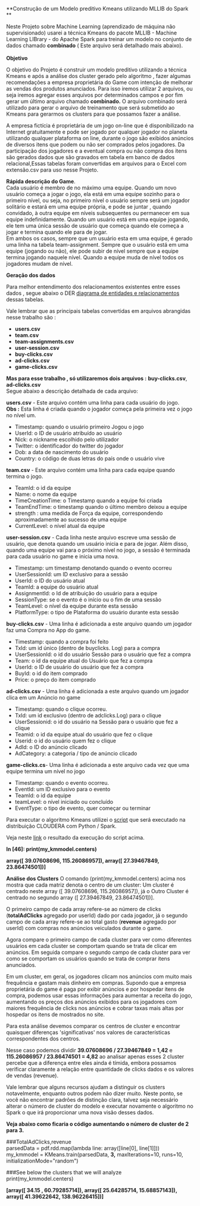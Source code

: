 **Construção de um Modelo preditivo Kmeans utilizando MLLIB do Spark **

Neste Projeto  sobre  Machine  Learning (aprendizado de máquina não supervisionado) usarei a técnica Kmeans do pacote MLLIB - Machine Learning LIBrary - do Apache Spark para treinar um modelo no conjunto de  dados chamado **combinado** ( Este arquivo será detalhado mais abaixo).<br/>                                
**Objetivo**<br/> 
 

 O objetivo do Projeto é construir um modelo preditivo utilizando a técnica Kmeans e após a análise dos cluster gerado pelo algoritmo , fazer algumas recomendações a empresa proprietária do Game com intenção de melhorar as vendas dos produtos anunciados. Para isso iremos utilizar 2 arquivos, ou seja iremos agregar esses arquivos por determinados campos e por fim gerar um último arquivo chamado **combinado.** O arquivo combinado será utilizado para gerar o arquivo de treinamento que será submetido ao Kmeans para gerarmos os clusters para que possamos fazer a análise.   

A empresa fictícia é proprietária de um jogo on-line que é disponibilizado na Internet gratuitamente e pode ser jogado por qualquer jogador no planeta utilizando qualquer plataforma on line, durante o jogo são exibidos anúncios de diversos itens que podem ou não ser comprados pelos jogadores. Da participação dos jogadores e a eventual compra ou não compra dos itens  são gerados dados que são gravados em tabela em banco de dados relacional,Essas tabelas foram convertidas em arquivos para o Excel com extensão.csv para  uso nesse Projeto.<br/>
 
**Rápida descrição do Game**.<br/>
Cada usuário é membro de no máximo uma equipe. Quando um novo usuário começa a jogar o jogo, ela está em uma equipe sozinho para o primeiro nível, ou seja, no primeiro nível o usuário sempre será um jogador solitário e estará em uma equipe própria, e pode se juntar , quando convidado,  à outra  equipe em níveis subsequentes ou permanecer em sua equipe indefinidamente.
Quando um usuário está em uma equipe jogando, ele tem uma única sessão de usuário que começa quando ele começa a jogar e termina quando ele para de jogar.<br/>
Em ambos os casos, sempre que um usuário esta em uma equipe, é gerado uma linha na tabela team-assignment. 
Sempre que o usuário está em uma equipe (jogando ou não), ele pode subir de nível sempre que a equipe termina jogando naquele nível.  Quando a equipe muda de nível todos os jogadores mudam de nível.<br/>

**Geração dos dados**<br/>

Para melhor entendimento dos relacionamentos existentes entre esses dados , segue abaixo o DER [diagrama de entidades e relacionamentos](https://github.com/pmoniz7/Modelo-DecisionTree-KNIME-/blob/master/Modelo-DER.PNG) dessas tabelas.<br/>
      						
Vale lembrar que as principais tabelas convertidas em  arquivos  abrangidas nesse trabalho são :<br/>
* **users.csv**<br/>
* **team.csv**<br/>
* **team-assignments.csv**<br/>
* **user-session.csv**<br/>
* **buy-clicks.csv**<br/>
* **ad-clicks.csv**<br/>
* **game-clicks.csv**<br/>

**Mas para esse trabalho , só utilizaremos dois arquivos :** 
**buy-clicks.csv**,  **ad-clicks.csv**<br/>
Segue abaixo a descrição detalhada de cada arquivo:<br/>

**users.csv** - Este arquivo contém uma linha para cada usuário do 
jogo.<br/>
**Obs :** Esta linha é criada quando o jogador começa pela primeira vez o jogo no nível um.<br/>
* Timestamp: quando o usuário primeiro Jogou o jogo<br/>
* UserId: o ID de usuário atribuído ao usuário<br/>
* Nick:     o nickname escolhido pelo  utilizador<br/>
* Twitter: o identificador do twitter do jogador<br/>
* Dob: a data de nascimento do usuário<br/>
* Country: o código de duas letras do país onde o usuário vive<br/>

**team.csv** - Este arquivo contém uma linha para cada equipe quando termina o jogo.<br/>
* TeamId: o id da equipe<br/>
* Name: o nome da equipe<br/>
* TimeCreationTime: o Timestamp quando a equipe foi criada<br/>
* TeamEndTime: o timestamp quando o último membro deixou a equipe<br/>
* strength : uma medida de Força da equipe, correspondendo aproximadamente ao sucesso de uma equipe<br/>
* CurrentLevel: o nível atual da equipe<br/>

**user-session.csv** - Cada linha neste arquivo escreve uma sessão de usuário, que denota quando um usuário inicia e  para de jogar. Além disso, quando uma equipe vai para o próximo nível no jogo, a sessão é terminada para cada usuário no game e inicia uma nova.<br/>
* Timestamp: um timestamp denotando quando o evento ocorreu<br/>
* UserSessionId: um ID exclusivo para a sessão<br/>
* UserId: o ID do usuário atual<br/>
* TeamId: a equipe do usuário atual<br/>
* AssignmentId:  o Id de atribuição do usuário para a equipe<br/>
* SessionType: se o evento é o início ou o fim de uma sessão<br/>
* TeamLevel: o nível da equipe durante esta sessão<br/>
* PlatformType: o tipo de Plataforma do usuário durante esta sessão<br/>

**buy-clicks.csv** - Uma linha é adicionada a este arquivo quando um jogador faz uma Compra no App do game.<br/>
* Timestamp: quando a compra foi feito<br/>
* TxId: um id único (dentro de buyclicks. Log) para a compra<br/>
* UserSessionId: o id do usuário Sessão para o usuário que fez a compra<br/>
* Team: o id da equipe atual do Usuário que fez a compra<br/>
* UserId: o ID de usuário do usuário que fez a compra<br/>
* BuyId: o id do item comprado<br/>
* Price: o preço do item comprado<br/>

**ad-clicks.csv** - Uma linha é adicionada a este arquivo quando um jogador clica em um
Anúncio no game<br/>
* Timestamp: quando o clique ocorreu.<br/>
* TxId: um id exclusivo (dentro de adclicks.Log) para o clique<br/>
* UserSessionid: o id do usuário na Sessão para o usuário que fez a clique<br/>
* Teamid: o id da equipe atual do usuário que fez o clique<br/>
* Userid: o id do usuário quem fez o clique<br/>
* AdId: o ID do anúncio clicado<br/> 
* AdCategory: a categoria / tipo de anúncio clicado<br/> 

**game-clicks.cs**- Uma linha é adicionada a este arquivo cada vez que uma equipe
termina um nível no jogo<br/>
* Timestamp: quando o evento ocorreu.<br/>
* EventId: um ID exclusivo para o evento<br/>
* TeamId: o id da equipe <br/>
* teamLevel: o nível iniciado ou concluído<br/>
* EventType: o tipo de evento, quer começar ou terminar<br/>
 
Para executar o algoritmo Kmeans utilizei o [script](https://github.com/pmoniz7/Modelo-K-means-com-Spark/blob/master/Script_Spark.md) que será executado na distribuição CLOUDERA com Python / Spark.


Veja neste [link](https://github.com/pmoniz7/Modelo-K-means-com-Spark/blob/master/Execu%C3%A7%C3%A3o%20do%20script.pdf) o resultado da execução do script acima.


**In [46]: print(my_kmmodel.centers)**


**array([  39.07608696,  115.26086957]), array([ 27.39467849,  23.86474501])]**
 
**Análise dos Clusters**
O comando (print(my_kmmodel.centers) acima nos mostra que cada matriz denota o centro de um cluster:
Um cluster é centrado neste array ([  39.07608696,  115.26086957]), já o Outro Cluster é centrado no segundo array ([ 27.39467849,  23.86474501])].

O primeiro campo de cada array refere-se ao número de clicks (**totalAdClicks** agregado por userId) dado por cada jogador, já o segundo campo de cada array refere-se ao total gasto (**revenue** agregado por userId) com compras nos anúncios veiculados durante o game.

Agora compare o primeiro campo de cada cluster para ver como diferentes usuários em cada cluster se comportam quando se trata de clicar em anúncios. Em seguida compare o segundo campo de cada cluster para ver como se comportam os usuários quando se trata de comprar itens anunciados.

Em um cluster, em geral, os jogadores clicam nos anúncios com muito mais frequência e gastam mais dinheiro em compras. Supondo que a empresa proprietária do game é paga por exibir anúncios e por hospedar itens de compra, podemos usar essas informações para aumentar a receita do jogo, aumentando os preços dos anúncios exibidos para os jogadores com maiores frequência de clicks nos anúncios e cobrar taxas mais altas por hospedar os itens de mostrados no site.

Para esta análise devemos comparar os centros de cluster e encontrar quaisquer diferenças 'significativas' nos valores de características correspondentes dos centros.

Nesse caso podemos dividir  **39.07608696 / 27.39467849 = 1,42** e  **115.26086957 / 23.86474501 = 4,82** ao analisar apenas esses 2 cluster percebe que a diferença entre eles ainda é tímida, embora possamos  verificar claramente a relação entre quantidade de clicks dados e os valores de vendas (revenue).

Vale lembrar que alguns recursos  ajudam a distinguir os clusters notavelmente, enquanto outros podem não dizer muito. Neste ponto, se você não encontrar padrões de distinção clara, talvez seja necessário  alterar o número de cluster do modelo e executar novamente o algoritmo no Spark o que irá proporcionar uma nova visão desses dados.

**Veja abaixo como ficaria o código aumentando o número de cluster de 2 para 3.**
   
###TotalAdClicks,revenue<br/>
parsedData = pdf.rdd.map(lambda line: array([line[0], line[1]]))<br/> 
my_kmmodel = KMeans.train(parsedData, **3,** maxIterations=10, runs=10, initializationMode="random")<br/>

###See below the clusters that we will analyze<br/>
print(my_kmmodel.centers)<br/>

**[array([ 34.15      ,  60.79285714]), array([ 25.64285714,  15.68857143]), array([  41.39622642,  138.96226415])]**


